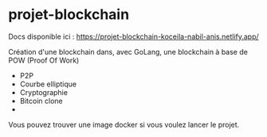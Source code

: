﻿# projet-blockchain
Docs disponible ici : https://projet-blockchain-koceila-nabil-anis.netlify.app/

Création d'une blockchain dans, avec GoLang, une blockchain à base de POW (Proof Of Work)

- P2P
- Courbe elliptique 
- Cryptographie
- Bitcoin clone 
- 
Vous pouvez trouver une image docker si vous voulez lancer le projet.

